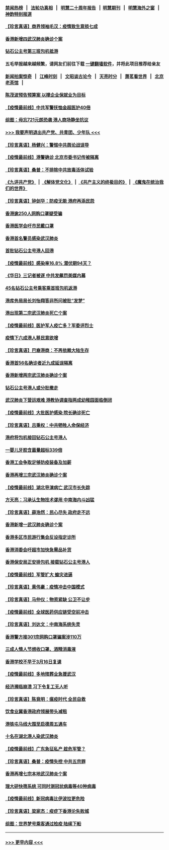 #### [禁闻热榜](热点新闻.md?=0)  &nbsp;&nbsp;|&nbsp;&nbsp; [法轮功真相](https://github.com/gfw-breaker/truth/blob/master/README.md?=0) &nbsp;&nbsp;|&nbsp;&nbsp; [明慧二十周年报告](https://github.com/gfw-breaker/mh-reports/blob/master/README.md?=0) &nbsp;&nbsp;|&nbsp;&nbsp;[明慧期刊](https://github.com/gfw-breaker/mh-qikan) &nbsp;&nbsp;|&nbsp;&nbsp; [明慧海外之窗](https://github.com/gfw-breaker/mh-news/blob/master/README.md?=0) &nbsp;&nbsp;|&nbsp;&nbsp; [神韵特别报道](https://github.com/gfw-breaker/mh-news/blob/master/shenyun.md?=0)
#### [【珍言真语】商界领袖毛汉：疫情致生意损七成](../pages/nsc415/n11890348.md?t=02241501) 
#### [香港新增四武汉肺炎确诊个案](../pages/nsc415/n11890610.md?t=02241501) 
#### [钻石公主号第三班包机抵港](../pages/nsc415/n11890645.md?t=02241501) 
#### 五毛举报越来越频繁，请网友们前往下载 [一键翻墙软件](https://github.com/gfw-breaker/ssr-accounts)，并将此项目推荐给亲友
#### [新闻拍案惊奇](https://github.com/gfw-breaker/banned-news/blob/master/pages/link4.md) &nbsp;&nbsp;|&nbsp;&nbsp; [江峰时刻](https://github.com/gfw-breaker/banned-news/blob/master/pages/link4.md) &nbsp;&nbsp;|&nbsp;&nbsp; [文昭谈古论今](https://github.com/gfw-breaker/banned-news/blob/master/pages/link4.md) &nbsp;&nbsp;|&nbsp;&nbsp; [天亮时分](https://github.com/gfw-breaker/banned-news/blob/master/pages/link4.md) &nbsp;&nbsp;|&nbsp;&nbsp; [萧茗看世界](https://github.com/gfw-breaker/banned-news/blob/master/pages/link4.md) &nbsp;&nbsp;|&nbsp;&nbsp; [北京老茶馆](https://github.com/gfw-breaker/banned-news/blob/master/pages/link4.md) &nbsp;&nbsp;|&nbsp;&nbsp; 
#### [陈茂波预告预算案 以撑企业保就业为目标](../pages/nsc415/n11890574.md?t=02241501) 
#### [【疫情最前线】中共军警抚恤金超医护40倍](../pages/nsc415/n11890458.md?t=02241501) 
#### [组图：毋忘721元朗恐袭 港人商场静坐抗议](../pages/nsc415/n11876882.md?t=02241501) 
#### [>>> 我要声明退出共产党、共青团、少年队 <<<](https://github.com/begood0513/goodnews/blob/master/quit/letter.md) 
#### [【珍言真语】杨健兴：警惕中共舆论战误导](../pages/nsc415/n11888131.md?t=02241501) 
#### [【疫情最前线】港警确诊 北京市委书记传被隔离](../pages/nsc415/n11886872.md?t=02241501) 
#### [【珍言真语】桑普：不排除中共放毒活体试验](../pages/nsc415/n11886832.md?t=02241501) 
#### [《九评共产党》](https://github.com/begood0513/9ping.md/blob/master/README.md) &nbsp;|&nbsp; [《解体党文化》](../../../../jtdwh.md/blob/master/README.md)  &nbsp;|&nbsp; [《共产主义的终极目的》](../../../../gczydzjmd.md/blob/master/README.md) &nbsp;|&nbsp; [《魔鬼在统治我们的世界》](../../../../mgztzwmdsj.md/blob/master/README.md) 
#### [【珍言真语】钟剑华：防疫无能 港府再添民怨](../pages/nsc415/n11884504.md?t=02241501) 
#### [香港逾250人网购口罩疑受骗](../pages/nsc415/n11884388.md?t=02241501) 
#### [香港医学会吁市民戴口罩](../pages/nsc415/n11884367.md?t=02241501) 
#### [香港首名警员感染武汉肺炎](../pages/nsc415/n11884357.md?t=02241501) 
#### [首批钻石公主号港人回港](../pages/nsc415/n11884333.md?t=02241501) 
#### [【疫情最前线】感染率16.8% 潜伏期94天？](../pages/nsc415/n11884256.md?t=02241501) 
#### [《华日》三记者被逐 中共发飙罚美媒内幕](../pages/nsc415/n11884184.md?t=02241501) 
#### [45名钻石公主号乘客乘首班包机返港](../pages/nsc415/n11881770.md?t=02241501) 
#### [港库务局局长刘怡翔答非所问被批“发梦”](../pages/nsc415/n11881752.md?t=02241501) 
#### [港出现第二宗武汉肺炎死亡个案](../pages/nsc415/n11881736.md?t=02241501) 
#### [【疫情最前线】医护军人疫亡多？军委评烈士](../pages/nsc415/n11881655.md?t=02241501) 
#### [疫情下六成港人移民意欲增](../pages/nsc415/n11881699.md?t=02241501) 
#### [【珍言真语】巴裔港商：不再依赖大陆生存](../pages/nsc415/n11881126.md?t=02241501) 
#### [香港首56名确诊者近九成延误隔离](../pages/nsc415/n11879079.md?t=02241501) 
#### [香港新增两宗武汉肺炎确诊个案](../pages/nsc415/n11879064.md?t=02241501) 
#### [钻石公主号港人或分批撤走](../pages/nsc415/n11879029.md?t=02241501) 
#### [武汉肺炎下营运艰难 港教协调查指两成幼稚园面临倒闭](../pages/nsc415/n11878989.md?t=02241501) 
#### [【疫情最前线】大批医护感染 院长确诊死亡](../pages/nsc415/n11878595.md?t=02241501) 
#### [【珍言真语】吕秉权：中共牺牲人命保经济](../pages/nsc415/n11878390.md?t=02241501) 
#### [港府将包机接回钻石公主号港人](../pages/nsc415/n11876352.md?t=02241501) 
#### [一婴儿牙胶含菌量超标339倍](../pages/nsc415/n11876336.md?t=02241501) 
#### [香港工会争取足够防疫装备及加薪](../pages/nsc415/n11876313.md?t=02241501) 
#### [香港再增三宗武汉肺炎确诊个案](../pages/nsc415/n11876297.md?t=02241501) 
#### [【疫情最前线】湖北导演病亡 武汉市长失踪](../pages/nsc415/n11876272.md?t=02241501) 
#### [方天亮：习承认生物技术谬用 中南海内斗凶猛](../pages/nsc415/n11873679.md?t=02241501) 
#### [【珍言真语】薛浩然：民心尽失 政府走不远](../pages/nsc415/n11875838.md?t=02241501) 
#### [香港新增一武汉肺炎确诊个案](../pages/nsc415/n11874044.md?t=02241501) 
#### [香港多区市民游行集会反设指定诊所](../pages/nsc415/n11874017.md?t=02241501) 
#### [香港消委会吁超市加快急需品补货](../pages/nsc415/n11874003.md?t=02241501) 
#### [香港保安局正安排包机 接载钻石公主号港人](../pages/nsc415/n11873932.md?t=02241501) 
#### [【疫情最前线】军管扩大 蝗灾进逼](../pages/nsc415/n11873780.md?t=02241501) 
#### [【珍言真语】黄伟豪：疫情冲击中国模式](../pages/nsc415/n11873482.md?t=02241501) 
#### [【珍言真语】马仲仪：物资紧缺 公卫不让步](../pages/nsc415/n11872315.md?t=02241501) 
#### [【疫情最前线】全球医药供应链受空前冲击](../pages/nsc415/n11869614.md?t=02241501) 
#### [【珍言真语】刘达文：中南海系统失灵](../pages/nsc415/n11869465.md?t=02241501) 
#### [香港警方接301宗网购口罩骗案涉110万](../pages/nsc415/n11867572.md?t=02241501) 
#### [三成人情人节想收口罩、酒精消毒液](../pages/nsc415/n11867523.md?t=02241501) 
#### [香港学校不早于3月16日复课](../pages/nsc415/n11867498.md?t=02241501) 
#### [【疫情最前线】多地殡葬业急援武汉](../pages/nsc415/n11866914.md?t=02241501) 
#### [经济濒临崩溃 习下令复工无人听](../pages/nsc415/n11867269.md?t=02241501) 
#### [【珍言真语】陈竟明：瘟疫时代 全民自救](../pages/nsc415/n11866765.md?t=02241501) 
#### [饮食业冀香港政府领展带头减租](../pages/nsc415/n11864876.md?t=02241501) 
#### [港铁屯马线大围至启德周五通车](../pages/nsc415/n11864842.md?t=02241501) 
#### [十名在湖北港人染武汉肺炎](../pages/nsc415/n11864807.md?t=02241501) 
#### [【疫情最前线】广东急征私产 趁危军管？](../pages/nsc415/n11864205.md?t=02241501) 
#### [【珍言真语】桑普：疫情失控 中共五宗罪](../pages/nsc415/n11864157.md?t=02241501) 
#### [香港再增七宗本地武汉肺炎个案](../pages/nsc415/n11862405.md?t=02241501) 
#### [理大研快筛系统 可同时测冠状病毒等40种病毒](../pages/nsc415/n11862376.md?t=02241501) 
#### [【疫情最前线】新冠病毒比伊波拉更危险](../pages/nsc415/n11862199.md?t=02241501) 
#### [【珍言真语】梁家杰：疫症下香港沦失败城](../pages/nsc415/n11861588.md?t=02241501) 
#### [组图：世界梦号乘客通过检疫 陆续下船](../pages/nsc415/n11858302.md?t=02241501) 

----
#### [ >>> 更早内容 <<< ](../indexes/nsc415-earlier.md)
